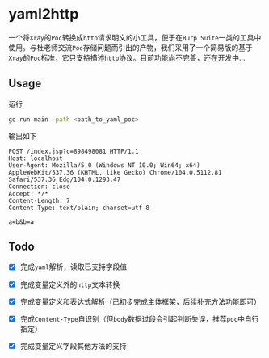 # yaml2http

一个将`Xray`的`Poc`转换成`http`请求明文的小工具，便于在`Burp Suite`一类的工具中使用。与杜老师交流`Poc`存储问题而引出的产物，我们采用了一个简易版的基于`Xray`的`Poc`标准，它只支持描述`http`协议。目前功能尚不完善，还在开发中...

## Usage

运行

```bash
go run main -path <path_to_yaml_poc>
```

输出如下

```http
POST /index.jsp?c=898498081 HTTP/1.1
Host: localhost
User-Agent: Mozilla/5.0 (Windows NT 10.0; Win64; x64) AppleWebKit/537.36 (KHTML, like Gecko) Chrome/104.0.5112.81 Safari/537.36 Edg/104.0.1293.47
Connection: close
Accept: */*
Content-Length: 7
Content-Type: text/plain; charset=utf-8

a=b&b=a
```

## Todo

* [X] 完成`yaml`解析，读取已支持字段值
* [X] 完成变量定义外的`http`文本转换
* [X] 完成变量定义和表达式解析（已初步完成主体框架，后续补充方法功能即可）
* [X] 完成`Content-Type`自识别（但`body`数据过段会引起判断失误，推荐`poc`中自行指定）
* [x] 完成变量定义字段其他方法的支持

